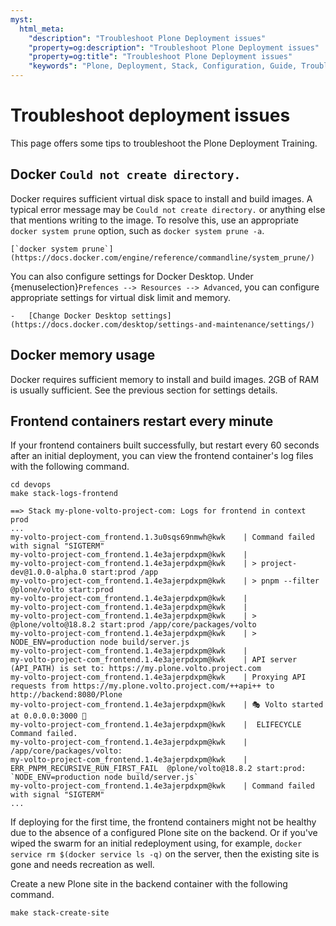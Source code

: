 ```yaml
---
myst:
  html_meta:
    "description": "Troubleshoot Plone Deployment issues"
    "property=og:description": "Troubleshoot Plone Deployment issues"
    "property=og:title": "Troubleshoot Plone Deployment issues"
    "keywords": "Plone, Deployment, Stack, Configuration, Guide, Troubleshoot"
---
```


# Troubleshoot deployment issues

This page offers some tips to troubleshoot the Plone Deployment Training.

## Docker `Could not create directory.`

Docker requires sufficient virtual disk space to install and build images.
A typical error message may be `Could not create directory.` or anything else that mentions writing to the image.
To resolve this, use an appropriate `docker system prune` option, such as `docker system prune -a`.

```{seealso}
[`docker system prune`](https://docs.docker.com/engine/reference/commandline/system_prune/)
```

You can also configure settings for Docker Desktop.
Under {menuselection}`Prefences --> Resources --> Advanced`, you can configure appropriate settings for virtual disk limit and memory.

```{seealso}
-   [Change Docker Desktop settings](https://docs.docker.com/desktop/settings-and-maintenance/settings/)
```


## Docker memory usage

Docker requires sufficient memory to install and build images.
2GB of RAM is usually sufficient.
See the previous section for settings details.


## Frontend containers restart every minute

If your frontend containers built successfully, but restart every 60 seconds after an initial deployment, you can view the frontend container's log files with the following command.

```shell
cd devops
make stack-logs-frontend
```

```console
==> Stack my-plone-volto-project-com: Logs for frontend in context prod 
...
my-volto-project-com_frontend.1.3u0sqs69nmwh@kwk    | Command failed with signal "SIGTERM"
my-volto-project-com_frontend.1.4e3ajerpdxpm@kwk    | 
my-volto-project-com_frontend.1.4e3ajerpdxpm@kwk    | > project-dev@1.0.0-alpha.0 start:prod /app
my-volto-project-com_frontend.1.4e3ajerpdxpm@kwk    | > pnpm --filter @plone/volto start:prod
my-volto-project-com_frontend.1.4e3ajerpdxpm@kwk    | 
my-volto-project-com_frontend.1.4e3ajerpdxpm@kwk    | 
my-volto-project-com_frontend.1.4e3ajerpdxpm@kwk    | > @plone/volto@18.8.2 start:prod /app/core/packages/volto
my-volto-project-com_frontend.1.4e3ajerpdxpm@kwk    | > NODE_ENV=production node build/server.js
my-volto-project-com_frontend.1.4e3ajerpdxpm@kwk    | 
my-volto-project-com_frontend.1.4e3ajerpdxpm@kwk    | API server (API_PATH) is set to: https://my.plone.volto.project.com
my-volto-project-com_frontend.1.4e3ajerpdxpm@kwk    | Proxying API requests from https://my.plone.volto.project.com/++api++ to http://backend:8080/Plone
my-volto-project-com_frontend.1.4e3ajerpdxpm@kwk    | 🎭 Volto started at 0.0.0.0:3000 🚀
my-volto-project-com_frontend.1.4e3ajerpdxpm@kwk    |  ELIFECYCLE  Command failed.
my-volto-project-com_frontend.1.4e3ajerpdxpm@kwk    | /app/core/packages/volto:
my-volto-project-com_frontend.1.4e3ajerpdxpm@kwk    |  ERR_PNPM_RECURSIVE_RUN_FIRST_FAIL  @plone/volto@18.8.2 start:prod: `NODE_ENV=production node build/server.js`
my-volto-project-com_frontend.1.4e3ajerpdxpm@kwk    | Command failed with signal "SIGTERM"
...
```

If deploying for the first time, the frontend containers might not be healthy due to the absence of a configured Plone site on the backend.
Or if you've wiped the swarm for an initial redeployment using, for example, `docker service rm $(docker service ls -q)` on the server, then the existing site is gone and needs recreation as well.

Create a new Plone site in the backend container with the following command.

```shell
make stack-create-site
```
